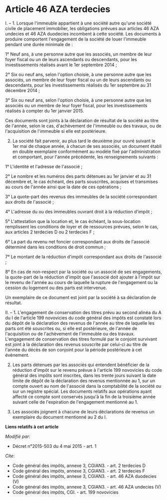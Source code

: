 # Article 46 AZA terdecies

I. – 1. Lorsque l'immeuble appartient à une société autre qu'une société civile de placement immobilier, les obligations
prévues aux articles 46 AZA undecies et 46 AZA duodecies incombent à cette société. Les documents à produire comportent
l'engagement de la société de louer l'immeuble pendant une durée minimale de :

1° Neuf ans, à une personne autre que les associés, un membre de leur foyer fiscal ou un de leurs ascendants ou descendants,
pour les investissements réalisés avant le 1er septembre 2014 ;

2° Six ou neuf ans, selon l'option choisie, à une personne autre que les associés, un membre de leur foyer fiscal ou un de
leurs ascendants ou descendants, pour les investissements réalisés du 1er septembre au 31 décembre 2014 ;

3° Six ou neuf ans, selon l'option choisie, à une personne autre que les associés ou un membre de leur foyer fiscal, pour les
investissements réalisés à compter du 1er janvier 2015.

Ces documents sont joints à la déclaration de résultat de la société au titre de l'année, selon le cas, d'achèvement de
l'immeuble ou des travaux, ou de l'acquisition de l'immeuble si elle est postérieure.

2. La société fait parvenir, au plus tard le deuxième jour ouvré suivant le 1er mai de chaque année, à chacun de ses
associés, un document établi en double exemplaire conformément au modèle fixé par l'administration et comportant, pour
l'année précédente, les renseignements suivants :

1° L'identité et l'adresse de l'associé ;

2° Le nombre et les numéros des parts détenues au 1er janvier et au 31 décembre et, le cas échéant, des parts souscrites,
acquises et transmises au cours de l'année ainsi que la date de ces opérations ;

3° La quote-part des revenus des immeubles de la société correspondant aux droits de l'associé ;

4° L'adresse du ou des immeubles ouvrant droit à la réduction d'impôt ;

5° L'attestation que la location et, le cas échéant, la sous-location remplissent les conditions de loyer et de ressources
prévues, selon le cas, aux articles 2 terdecies D ou 2 terdecies F ;

6° La part du revenu net foncier correspondant aux droits de l'associé déterminé dans les conditions de droit commun ;

7° Le montant de la réduction d'impôt correspondant aux droits de l'associé ;

8° En cas de non-respect par la société ou un associé de ses engagements, la quote-part de la réduction d'impôt que l'associé
doit ajouter à l'impôt sur le revenu de l'année au cours de laquelle la rupture de l'engagement ou la cession du logement ou
des parts est intervenue.

Un exemplaire de ce document est joint par la société à sa déclaration de résultat.

II. – 1. L'engagement de conservation des titres prévu au second alinéa du A du I de l'article 199 novovicies du code général
des impôts est constaté lors du dépôt de la déclaration des revenus de l'année au titre de laquelle les parts ont été
souscrites ou, si elle est postérieure, de l'année de l'acquisition ou de l'achèvement de l'immeuble ou des travaux.
L'engagement de conservation des titres formulé par le conjoint survivant est joint à la déclaration des revenus souscrite
par celui-ci au titre de l'année du décès de son conjoint pour la période postérieure à cet événement.

2. Les parts détenues par les associés qui entendent bénéficier de la réduction d'impôt sur le revenu prévue à l'article 199
novovicies du code général des impôts sont inscrites, dans les trente jours suivant la date limite de dépôt de la déclaration
des revenus mentionnée au 1, sur un compte ouvert au nom de l'associé dans la comptabilité de la société ou sur un registre
spécial. Les documents relatifs aux opérations ayant affecté ce compte sont conservés jusqu'à la fin de la troisième année
suivant celle de l'expiration de l'engagement mentionné au 1.

3. Les associés joignent à chacune de leurs déclarations de revenus un exemplaire du document mentionné au 2 du I.

**Liens relatifs à cet article**

_Modifié par_:

  - Décret n°2015-503 du 4 mai 2015 - art. 1

_Cite_:

  - Code général des impôts, annexe 3, CGIAN3. - art. 2 terdecies D
  - Code général des impôts, annexe 3, CGIAN3. - art. 2 terdecies F
  - Code général des impôts, annexe 3, CGIAN3. - art. 46 AZA duodecies (V)
  - Code général des impôts, annexe 3, CGIAN3. - art. 46 AZA undecies (V)
  - Code général des impôts, CGI. - art. 199 novovicies
